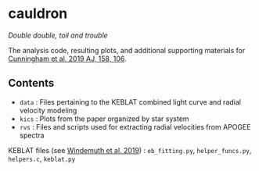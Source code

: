 # cauldron
*Double double, toil and trouble*

The analysis code, resulting plots, and additional supporting materials for [Cunningham et al. 2019 AJ, 158, 106](https://iopscience.iop.org/article/10.3847/1538-3881/ab2d2b).

## Contents

* `data` : Files pertaining to the KEBLAT combined light curve and radial velocity modeling
* `kics` : Plots from the paper organized by star system
* `rvs` : Files and scripts used for extracting radial velocities from APOGEE spectra

KEBLAT files (see [Windemuth et al. 2019](https://arxiv.org/abs/1908.00139)) : `eb_fitting.py`, `helper_funcs.py`, `helpers.c`, `keblat.py`

